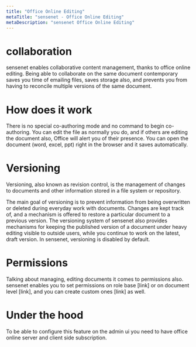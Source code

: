 ```yaml
---
title: "Office Online Editing"
metaTitle: "sensenet - Office Online Editing"
metaDescription: "sensenet Office Online Editing"
---
```


# collaboration
sensenet enables collaborative content management, thanks to office online editing.
Being able to collaborate on the same document contemporary saves you time of emailing files, saves storage also, and prevents you from having to reconcile multiple versions of the same document.

# How does it work
There is no special co-authoring mode and no command to begin co-authoring. You can edit the file as normally you do, and if others are editing the document also, Office will alert you of their presence.  You can open the document (word, excel, ppt) right in the browser and it saves automatically.

# Versioning
Versioning, also known as revision control, is the management of changes to documents and other information stored in a file system or repository.

The main goal of versioning is to prevent information from being overwritten or deleted during everyday work with documents. Changes are kept track of, and a mechanism is offered to restore a particular document to a previous version.
The versioning system of sensenet also provides mechanisms for keeping the published version of a document under heavy editing visible to outside users, while you continue to work on the latest, draft version. In sensenet, versioning is disabled by default.

# Permissions
Talking about managing, editing documents it comes to permissions also. sensenet enables you to set permissions on role base [link] or on document level [link], and you can create custom ones [link] as well.

# Under the hood
To be able to configure this feature on the admin ui you need to have office online server and client side subscription.
